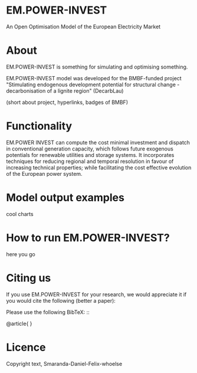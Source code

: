 # EM.POWER-INVEST
An Open Optimisation Model of the European Electricity Market


About
=====

EM.POWER-INVEST is something for simulating and optimising something.

EM.POWER-INVEST model was developed for the BMBF-funded project "Stimulating endogenous development potential for structural change - decarbonisation of a lignite region" (DecarbLau)

(short about project, hyperlinks, badges of BMBF)

Functionality
=============

EM.POWER INVEST can compute the cost minimal investment and dispatch in conventional generation capacity, which follows future exogenous potentials for renewable utilities and storage systems. It incorporates techniques for reducing regional and temporal resolution in favour of increasing technical properties; while facilitating the cost effective evolution of the European power system.

Model output examples 
===========

cool charts


How to run EM.POWER-INVEST?
===============================

here you go


Citing us
============

If you use EM.POWER-INVEST for your research, we would appreciate it if you
would cite the following (better a paper):

Please use the following BibTeX: ::

   @article{
   }

Licence
=======

Copyright text, Smaranda-Daniel-Felix-whoelse
